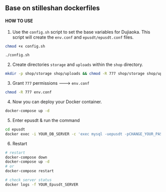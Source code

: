## Base on stilleshan dockerfiles

#### HOW TO USE
1. Use the `config.sh` script to set the base variables for Dujiaoka. This script will create the `env.conf` and `epusdt/epusdt.conf` files.

``` bash
chmod +x config.sh

./config.sh
```

2. Create directories `storage` and `uploads` within the `shop` directory.
``` bash
mkdir -p shop/storage shop/uploads && chmod -R 777 shop/storage shop/uploads
```

3. Grant `777` permissions ---> `env.conf`
``` bash
chmod -R 777 env.conf
``` 

4. Now you can deploy your Docker container.
``` bash
docker-compose up -d
```
5. Enter epusdt & run the command
``` bash
cd epusdt
docker exec -i YOUR_DB_SERVER -c 'exec mysql -uepusdt -pCHANGE_YOUR_PASSWORD epusdt' < epusdt.sql
```
6. Restart
``` bash
# restart
docker-compose down
docker-compose up -d
# or
docker-compose restart

# check server status
docker logs -f YOUR_Epusdt_SERVER
```

